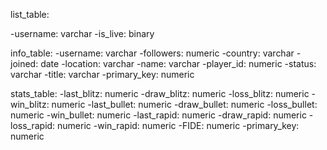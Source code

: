 

list_table:

-username: varchar
-is_live: binary

info_table:
-username: varchar
-followers: numeric
-country: varchar
-joined: date
-location: varchar
-name: varchar
-player_id: numeric
-status: varchar
-title: varchar
-primary_key: numeric

stats_table:
-last_blitz: numeric
-draw_blitz: numeric
-loss_blitz: numeric
-win_blitz: numeric
-last_bullet: numeric
-draw_bullet: numeric
-loss_bullet: numeric
-win_bullet: numeric
-last_rapid: numeric
-draw_rapid: numeric
-loss_rapid: numeric
-win_rapid: numeric
-FIDE: numeric
-primary_key: numeric
